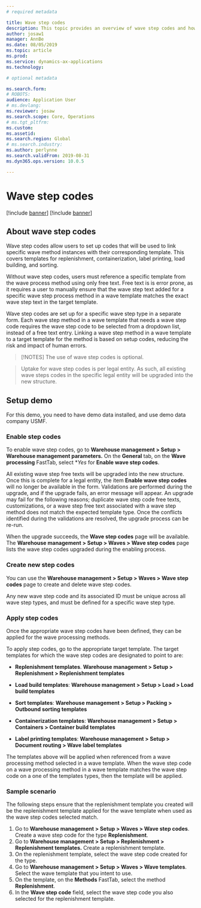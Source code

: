 ```yaml
---
# required metadata

title: Wave step codes
description: This topic provides an overview of wave step codes and how they are used.
author: josaw1
manager: AnnBe
ms.date: 08/05/2019
ms.topic: article
ms.prod: 
ms.service: dynamics-ax-applications
ms.technology: 

# optional metadata

ms.search.form: 
# ROBOTS: 
audience: Application User
# ms.devlang: 
ms.reviewer: josaw
ms.search.scope: Core, Operations
# ms.tgt_pltfrm: 
ms.custom: 
ms.assetid: 
ms.search.region: Global
# ms.search.industry: 
ms.author: perlynne
ms.search.validFrom: 2019-08-31
ms.dyn365.ops.version: 10.0.5

---
```


# Wave step codes

[!include [banner](../includes/preview-banner.md)]
[!include [banner](../includes/banner.md)]

## About wave step codes

Wave step codes allow users to set up codes that will be used to link
specific wave method instances with their corresponding template. This covers
templates for replenishment, containerization, label printing, load building,
and sorting. 

Without wave step codes, users must reference a specific
template from the wave process method using only free text. Free text is is error prone, as it requires a user to manually ensure that the wave step text
added for a specific wave step process method in a wave template matches the
exact wave step text in the target template. 

Wave step codes are set up for a
specific wave step type in a separate form. Each wave step method in a wave
template that needs a wave step code requires the wave step code to be
selected from a dropdown list, instead of a free text entry. Linking a wave step method
in a wave template to a target template for the method is based on setup codes, reducing the risk and impact of human
errors.

> [!NOTES]
> The use of wave step codes is optional. 

> Uptake for wave step codes is per legal entity. As such, all
existing wave steps codes in the specific legal entity will be upgraded into the
new structure.

## Setup demo 

For this demo, you need to have demo data installed, and use demo data company USMF.

### Enable step codes

To enable wave step codes, go to **Warehouse management > Setup > Warehouse
management parameters.** On the **General** tab, on the **Wave processing** FastTab, select **Yes* for **Enable wave step codes**.

All existing wave step free texts will be upgraded into the new
structure. Once this is complete for a legal entity, the item **Enable wave step
codes** will no longer be available in the form. Validations are performed during the upgrade,
and if the upgrade fails, an error message will appear. An upgrade may fail for the following reasons; duplicate wave step code free texts, customizations, or a wave step
free text associated with a wave step method does not match the expected
template type. Once the conflicts identified during the
validations are resolved, the upgrade process can be re-run.

When the upgrade succeeds, the **Wave step codes** page will be available. The **Warehouse management > Setup > Waves > Wave step codes** page lists the wave step codes upgraded during the enabling
process. 

### Create new step codes

You can use the **Warehouse management > Setup > Waves > Wave step codes** page to create and delete wave step codes. 

Any new wave step code and its associated ID must be unique across all wave step types, and must be 
defined for a specific wave step type.

### Apply step codes

Once the appropriate wave step codes have been defined, they can be applied for
the wave processing methods. 

To apply step codes, go to the appropriate target template. The target templates for which the wave step codes are
designated to point to are:

- **Replenishment templates**. **Warehouse management > Setup > Replenishment > Replenishment templates**

- **Load build templates**: **Warehouse management > Setup > Load > Load build templates**

- **Sort templates**: **Warehouse management > Setup > Packing > Outbound sorting templates**

- **Containerization templates**: **Warehouse management > Setup > Containers > Container build templates**

- **Label printing templates**: **Warehouse management > Setup > Document routing > Wave label templates**

The templates above will be applied when referenced from a wave processing
method selected in a wave template. When the wave step code on a wave
processing method in a wave template matches the wave step code on a one of the
templates types, then the template will be applied.

### Sample scenario

The following steps ensure that the replenishment template you created
will be the replenishment template applied for the wave template
when used as the wave step codes selected match.

1. Go to **Warehouse management > Setup > Waves > Wave step codes**. Create a wave step code for the type **Replenishment**. 
1. Go to **Warehouse management > Setup > Replenishment > Replenishment templates.** Create a replenishment template. 
1. On the replenishment template, select the wave step code created for the type.
1. Go to **Warehouse management > Setup > Waves > Wave templates**. Select the wave template
that you intent to use. 
1. On the template, on the **Methods** FastTab, select the method **Replenishment**. 
1. In the **Wave step code** field, select the wave step code you also selected for the replenishment template.
